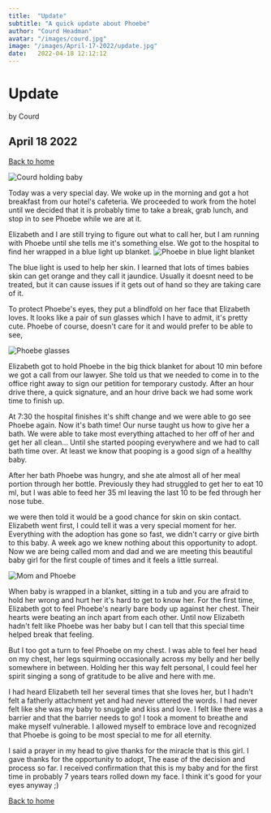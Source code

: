 ```yaml
---
title:  "Update"
subtitle: "A quick update about Phoebe"
author: "Courd Headman"
avatar: "/images/courd.jpg"
image: "/images/April-17-2022/update.jpg"
date:   2022-04-18 12:12:12
---
```


# Update
by Courd
## April 18 2022

[Back to home](/)

![Courd holding baby](/images/April-17-2022/update.jpg)

Today was a very special day. We woke up in the morning and got a hot breakfast from our hotel's cafeteria. We proceeded to work from the hotel until we decided that it is probably time to take a break, grab lunch, and stop in to see Phoebe while we are at it.

Elizabeth and I are still trying to figure out what to call her, but I am running with Phoebe until she tells me it's something else.
We got to the hospital to find her wrapped in a blue light up blanket.
![Phoebe in blue light blanket](/images/April-17-2022/snuggle.jpg)

The blue light is used to help her skin. I learned that lots of times babies skin can get orange and they call it jaundice. Usually it doesnt need to be treated, but it can cause issues if it gets out of hand so they are taking care of it.

To protect Phoebe's eyes, they put a blindfold on her face that Elizabeth loves. It looks like a pair of sun glasses which I have to admit, it's pretty cute. Phoebe of course, doesn't care for it and would prefer to be able to see,

![Phoebe glasses](/images/April-17-2022/lizzy.jpg)

Elizabeth got to hold Phoebe in the big thick blanket for about 10 min before we got a call from our lawyer. She told us that we needed to come in to the office right away to sign our petition for temporary custody. After an hour drive there, a quick signature, and an hour drive back we had some work time to finish up.

At 7:30 the hospital finishes it's shift change and we were able to go see Phoebe again. Now it's bath time! Our nurse taught us how to give her a bath. We were able to take most everything attached to her off of her and get her all clean... Until she started pooping everywhere and we had to call bath time over. At least we know that pooping is a good sign of a healthy baby.

After her bath Phoebe was hungry, and she ate almost all of her meal portion through her bottle. Previously they had struggled to get her to eat 10 ml, but I was able to feed her 35 ml leaving the last 10 to be fed through her nose tube.

we were then told it would be a good chance for skin on skin contact. Elizabeth went first, I could tell it was a very special moment for her. Everything with the adoption has gone so fast, we didn't carry or give birth to this baby. A week ago we knew nothing about this opportunity to adopt. Now we are being called mom and dad and we are meeting this beautiful baby girl for the first couple of times and it feels a little surreal.

![Mom and Phoebe](/images/April-17-2022/see-you-later.jpg)

When baby is wrapped in a blanket, sitting in a tub and you are afraid to hold her wrong and hurt her it's hard to get to know her. For the first time, Elizabeth got to feel Phoebe's nearly bare body up against her chest. Their hearts were beating an inch apart from each other. Until now Elizabeth hadn't felt like Phoebe was her baby but I can tell that this special time helped break that feeling.

But I too got a turn to feel Phoebe on my chest. I was able to feel her head on my chest, her legs squirming occasionally across my belly and her belly somewhere in between. Holding her this way felt personal, I could feel her spirit singing a song of gratitude to be alive and here with me. 

I had heard Elizabeth tell her several times that she loves her, but I hadn't felt a fatherly attachment yet and had never uttered the words. I had never felt like she was my baby to snuggle and kiss and love. I felt like there was a barrier and that the barrier needs to go! I took a moment to breathe and make myself vulnerable. I allowed myself to embrace love and recognized that Phoebe is going to be most special to me for all eternity. 

I said a prayer in my head to give thanks for the miracle that is this girl. I gave thanks for the opportunity to adopt, The ease of the decision and process so far. I received confirmation that this is my baby and for the first time in probably 7 years tears rolled down my face. I think it's good for your eyes anyway ;)



[Back to home](/)